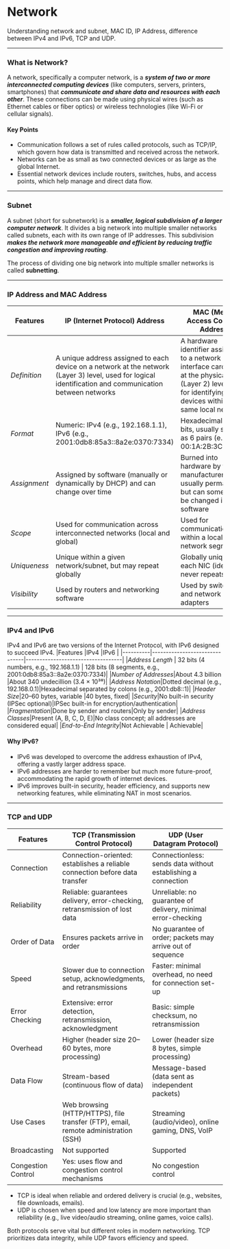 # Network

Understanding network and subnet, MAC ID, IP Address, difference between IPv4 and IPv6, TCP and UDP.

-----
### What is Network?
A network, specifically a computer network, is a ***system of two or more interconnected computing devices*** (like computers, servers, printers, smartphones) that ***communicate and share data and resources with each other***. These connections can be made using physical wires (such as Ethernet cables or fiber optics) or wireless technologies (like Wi-Fi or cellular signals).
#### Key Points
- Communication follows a set of rules called protocols, such as TCP/IP, which govern how data is transmitted and received across the network.
- Networks can be as small as two connected devices or as large as the global Internet.
- Essential network devices include routers, switches, hubs, and access points, which help manage and direct data flow.
---
### Subnet
A subnet (short for subnetwork) is a ***smaller, logical subdivision of a larger computer network***. It divides a big network into multiple smaller networks called subnets, each with its own range of IP addresses. This subdivision ***makes the network more manageable and efficient by reducing traffic congestion and improving routing***.

The process of dividing one big network into multiple smaller networks is called **subnetting**.

---

### IP Address and MAC Address
|Features  |IP (Internet Protocol) Address |MAC (Media Access Control) Address |
|----------|-------------------------------|-----------------------------------|
|*Definition*|A unique address assigned to each device on a network at the network (Layer 3) level, used for logical identification and communication between networks|A hardware identifier assigned to a network interface card (NIC) at the physical (Layer 2) level, used for identifying devices within the same local network|
|*Format*|Numeric: IPv4 (e.g., 192.168.1.1), IPv6 (e.g., 2001:0db8:85a3::8a2e:0370:7334)|Hexadecimal: 48 bits, usually shown as 6 pairs (e.g., 00:1A:2B:3C:4D:5E)|
|*Assignment*|Assigned by software (manually or dynamically by DHCP) and can change over time|Burned into hardware by the manufacturer, usually permanent but can sometimes be changed in software|
|*Scope*|Used for communication across interconnected networks (local and global)|Used for communication within a local network segment|
|*Uniqueness*|Unique within a given network/subnet, but may repeat globally|Globally unique to each NIC (ideally never repeats)|
|*Visibility*|Used by routers and networking software|Used by switches and network adapters|

----
### IPv4 and IPv6
IPv4 and IPv6 are two versions of the Internet Protocol, with IPv6 designed to succeed IPv4.
|Features  |IPv4 |IPv6 |
|----------|-------------------------------|-----------------------------------|
|*Address Length* |	32 bits (4 numbers, e.g., 192.168.1.1) | 128 bits (8 segments, e.g., 2001:0db8:85a3::8a2e:0370:7334)|
|*Number of Addresses*|About 4.3 billion |About 340 undecillion (3.4 × 10³⁸)|
|*Address Notation*|Dotted decimal (e.g., 192.168.0.1)|Hexadecimal separated by colons (e.g., 2001:db8::1)|
|*Header Size*|20–60 bytes, variable |40 bytes, fixed|
|*Security*|No built-in security (IPSec optional)|IPSec built-in for encryption/authentication|
|*Fragmentation*|Done by sender and routers|Only by sender|
|*Address Classes*|Present (A, B, C, D, E)|No class concept; all addresses are considered equal|
|*End-to-End Integrity*|Not Achievable | Achievable|

#### Why IPv6?
- IPv6 was developed to overcome the address exhaustion of IPv4, offering a vastly larger address space.
- IPv6 addresses are harder to remember but much more future-proof, accommodating the rapid growth of internet devices.
- IPv6 improves built-in security, header efficiency, and supports new networking features, while eliminating NAT in most scenarios.

---
### TCP and UDP
|Features  |TCP (Transmission Control Protocol) |UDP (User Datagram Protocol) |
|----------|-------------------------------|-----------------------------------|
| Connection           | Connection-oriented: establishes a reliable connection before data transfer | Connectionless: sends data without establishing a connection |
| Reliability          | Reliable: guarantees delivery, error-checking, retransmission of lost data | Unreliable: no guarantee of delivery, minimal error-checking |
| Order of Data        | Ensures packets arrive in order                        | No guarantee of order; packets may arrive out of sequence |
| Speed                | Slower due to connection setup, acknowledgments, and retransmissions | Faster: minimal overhead, no need for connection set-up  |
| Error Checking       | Extensive: error detection, retransmission, acknowledgment | Basic: simple checksum, no retransmission              |
| Overhead             | Higher (header size 20–60 bytes, more processing)     | Lower (header size 8 bytes, simple processing)           |
| Data Flow            | Stream-based (continuous flow of data)                | Message-based (data sent as independent packets)         |
| Use Cases            | Web browsing (HTTP/HTTPS), file transfer (FTP), email, remote administration (SSH) | Streaming (audio/video), online gaming, DNS, VoIP        |
| Broadcasting         | Not supported                                         | Supported                                               |
| Congestion Control   | Yes: uses flow and congestion control mechanisms      | No congestion control                                    |


- TCP is ideal when reliable and ordered delivery is crucial (e.g., websites, file downloads, emails).
- UDP is chosen when speed and low latency are more important than reliability (e.g., live video/audio streaming, online games, voice calls).

Both protocols serve vital but different roles in modern networking. TCP prioritizes data integrity, while UDP favors efficiency and speed.
